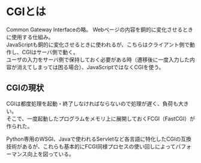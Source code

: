 # CGIとは
Common Gateway Interfaceの略。
Webページの内容を銅的に変化させるときに使用する仕組み。  
JavaScriptも銅的に変化させるときに使われるが、こちらはクライアント側で動作し、CGIはサーバ側で動く。  
ユーザの入力をサーバ側で保持しておく必要がある時（遷移後に一度入力した内容が消えてしまっては困る場合）、JavaScriptではなくCGIを使う。

## CGIの現状
CGIは都度処理を起動・終了しなければならないので処理が遅く、負荷も大きい。  
そこで、一度起動したプログラムをメモリ上に展開しておくFCGI（FastCGI）が作られた。

Python専用のWSGI、Javaで使われるServletなど各言語に特化したCGIの互換技術があるが、これらも基本的にFCGI同様プロセスの使い回しによってパフォーマンス向上を図っている。